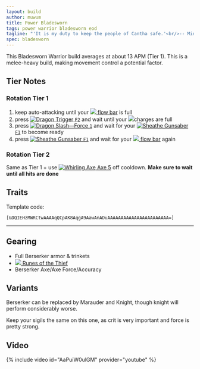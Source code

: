 ```yaml
---
layout: build
author: muwum
title: Power Bladesworn
tags: power warrior bladesworn eod
tagline: "'It is my duty to keep the people of Cantha safe.'<br/>-- Minister Li"
spec: bladesworn
---
```


This Bladesworn Warrior build averages at about 13 APM (Tier 1). This is a melee-heavy build, making movement control a potential factor.

## Tier Notes

### Rotation Tier 1
1. keep auto-attacking until your [![](https://wiki.guildwars2.com/images/thumb/c/c4/Heat.png/20px-Heat.png) flow bar](https://wiki.guildwars2.com/wiki/Flow) is full
2. press [![Dragon Trigger](https://wiki.guildwars2.com/images/thumb/b/b1/Dragon_Trigger.png/33px-Dragon_Trigger.png) `F2`](https://wiki.guildwars2.com/wiki/Dragon_Trigger) and wait until your ![](https://wiki.guildwars2.com/images/thumb/9/98/Gunsaber_Cartridge_%28uncharged%29.png/12px-Gunsaber_Cartridge_%28uncharged%29.png)charges are full
3. press [![Dragon Slash—Force](https://wiki.guildwars2.com/images/thumb/b/b5/Dragon_Slash%E2%80%94Force.png/33px-Dragon_Slash%E2%80%94Force.png) `1`](https://wiki.guildwars2.com/wiki/Dragon_Slash%E2%80%94Force) and wait for your [![Sheathe Gunsaber](https://wiki.guildwars2.com/images/thumb/8/87/Sheathe_Gunsaber.png/33px-Sheathe_Gunsaber.png) `F1`](https://wiki.guildwars2.com/wiki/Sheathe_Gunsaber) to become ready
4. press [![Sheathe Gunsaber](https://wiki.guildwars2.com/images/thumb/8/87/Sheathe_Gunsaber.png/33px-Sheathe_Gunsaber.png) `F1`](https://wiki.guildwars2.com/wiki/Sheathe_Gunsaber) and wait for your [![](https://wiki.guildwars2.com/images/thumb/c/c4/Heat.png/20px-Heat.png) flow bar](https://wiki.guildwars2.com/wiki/Flow) again

### Rotation Tier 2
Same as Tier 1 + use [![Whirling Axe](https://wiki.guildwars2.com/images/thumb/e/ec/Whirling_Axe.png/33px-Whirling_Axe.png) Axe 5](https://wiki.guildwars2.com/wiki/Whirling_Axe) off cooldown. **Make sure to wait until all hits are done**

## Traits

Template code:

`[&DQIEHzMWRCtwAAAAqQCpAK8AqgA9AawAnADuAAAAAAAAAAAAAAAAAAAAAAA=]`

---

<div
  data-armory-embed='skills'
  data-armory-ids='14389,14404,14410,14479,14355'
>
</div>
<div
  data-armory-embed='specializations'
  data-armory-ids='4,51,68'
  data-armory-4-traits='1444,1449,1437'
  data-armory-51-traits='1413,1484,1369'
  data-armory-68-traits='2225,2302,2239'
>
</div>
<script async src='https://unpkg.com/armory-embeds@^0.x.x/armory-embeds.js'></script>

## Gearing

- Full Berserker armor & trinkets
- [![](https://wiki.guildwars2.com/images/thumb/9/96/Superior_Rune_of_the_Thief.png/27px-Superior_Rune_of_the_Thief.png) Runes of the Thief](https://wiki.guildwars2.com/wiki/Superior_Rune_of_the_Thief)
- Berserker Axe/Axe Force/Accuracy

## Variants

Berserker can be replaced by Marauder and Knight, though knight will perform considerably worse.

Keep your sigils the same on this one, as crit is very important and force is pretty strong.

## Video
{% include video id="AaPuiW0ulGM" provider="youtube" %}


